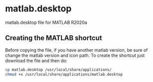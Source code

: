 # matlab.desktop
matlab.desktop file for MATLAB R2020a

## Creating the MATLAB shortcut
Before copying the file, if you have another matlab version, be sure of change the matlab version and icon path. To create the shortcut just download the file and then do:
```bash
cp matlab.desktop /usr/local/share/applications/
chmod +x /usr/local/share/applications/matlab.desktop
```

